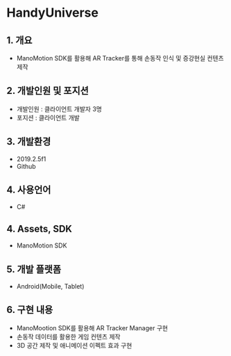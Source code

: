 # HandyUniverse
## 1. 개요
* ManoMotion SDK를 활용해 AR Tracker를 통해 손동작 인식 및 증강현실 컨텐츠 제작 
## 2. 개발인원 및 포지션
+ 개발인원 : 클라이언트 개발자 3명
+ 포지션 : 클라이언트 개발 
## 3. 개발환경
+ 2019.2.5f1
+ Github
## 4. 사용언어 
+ C#
## 4. Assets, SDK
+ ManoMotion SDK
## 5. 개발 플랫폼
+ Android(Mobile, Tablet)
## 6. 구현 내용
+ ManoMootion SDK를 활용해 AR Tracker Manager 구현
+ 손동작 데이터를 활용한 게임 컨텐츠 제작
+ 3D 공간 제작 및 애니메이션 이펙트 효과 구현 






